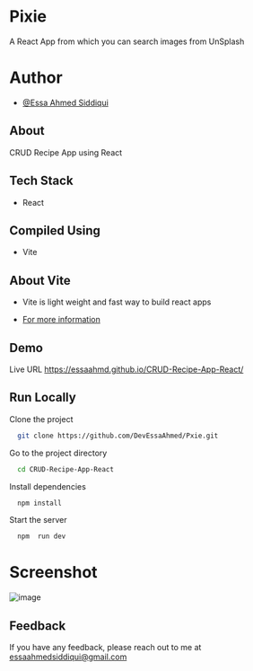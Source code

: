 # Pixie
A React App from which you can search images from UnSplash




# Author

- [@Essa Ahmed Siddiqui](https://github.com/EssaAhmd/)

## About
CRUD Recipe App using React

## Tech Stack
- React

## Compiled Using
- Vite

## About Vite
- Vite is light weight and fast way to build react apps 

- [For more information](https://github.com/vitejs/vite)


## Demo

Live URL
https://essaahmd.github.io/CRUD-Recipe-App-React/


## Run Locally

Clone the project

```bash
  git clone https://github.com/DevEssaAhmed/Pxie.git
```

Go to the project directory

```bash
  cd CRUD-Recipe-App-React
```

Install dependencies

```bash
  npm install
```

Start the server

```bash
  npm  run dev
```


# Screenshot

![image](https://user-images.githubusercontent.com/100959596/225387774-f86af5f3-3300-4424-a472-394c51506944.png)







## Feedback

If you have any feedback, please reach out to me at essaahmedsiddiqui@gmail.com
